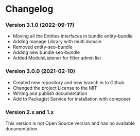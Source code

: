 Changelog
=========

### Version 3.1.0 (2022-09-17)
* Moving all the Entities interfaces in bundle entity-bundle
* Adding manage Library with multi domain
* Removed entity-seo-bundle
* Adding new bundle seo-bundle
* Added ModuleListener for filter admin list

### Version 3.0.0 (2021-02-10)
* Created new repository and new branch in to Github
* Changed the project License to the MIT
* Writing and publish documentation
* Add to Packagist Service for installation with composer

### Version 2.x and 1.x
This version is not Open Source version and has no available documentation.